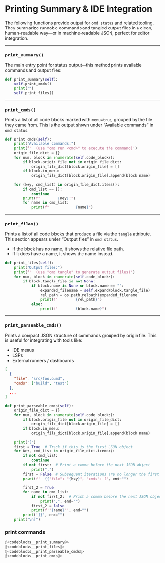 # Printing Summary & IDE Integration

The following functions provide output for `omd status` and related tooling. They summarize runnable commands and tangled output files in a clean, human-readable way—or in machine-readable JSON, perfect for editor integration.

---

### `print_summary()`

The main entry point for status output—this method prints available commands and output files:

```python {name=codeblocks__print_summary}
def print_summary(self):
    self.print_cmds()
    print("")
    self.print_files()
```

---

### `print_cmds()`

Prints a list of all code blocks marked with `menu=true`, grouped by the file they came from. This is the output shown under “Available commands” in `omd status`.

```python {name=codeblocks__print_cmds}
def print_cmds(self):
    print("Available commands:")
    print(f'  (use "omd run <cmd>" to execute the command)')
    origin_file_dict = {}
    for num, block in enumerate(self.code_blocks):
        if block.origin_file not in origin_file_dict:
            origin_file_dict[block.origin_file] = []
        if block.in_menu:
            origin_file_dict[block.origin_file].append(block.name)

    for (key, cmd_list) in origin_file_dict.items():
        if cmd_list == []:
            continue
        print(f"        {key}:")
        for name in cmd_list:
            print(f"            {name}")
```

---

### `print_files()`

Prints a list of all code blocks that produce a file via the `tangle` attribute. This section appears under “Output files” in `omd status`.

* If the block has no name, it shows the relative file path.
* If it does have a name, it shows the name instead.

```python {name=codeblocks__print_files}
def print_files(self):
    print("Output files:")
    print(f'  (use "omd tangle" to generate output files)')
    for num, block in enumerate(self.code_blocks):
        if block.tangle_file is not None:
            if block.name is None or block.name == "":
                expanded_filename = self.expand(block.tangle_file)
                rel_path = os.path.relpath(expanded_filename)
                print(f"        {rel_path}")
            else:
                print(f"        {block.name}")
```

---

### `print_parseable_cmds()`

Prints a compact JSON structure of commands grouped by origin file. This is useful for integrating with tools like:

* IDE menus
* LSPs
* External runners / dashboards

```json
[
  {
    "file": "src/foo.o.md",
    "cmds": ["build", "test"]
  },
  ...
]
```

```python {name=codeblocks__print_parseable_cmds}
def print_parseable_cmds(self):
    origin_file_dict = {}
    for num, block in enumerate(self.code_blocks):
        if block.origin_file not in origin_file_dict:
            origin_file_dict[block.origin_file] = []
        if block.in_menu:
            origin_file_dict[block.origin_file].append(block.name)

    print("[")
    first = True  # Track if this is the first JSON object
    for key, cmd_list in origin_file_dict.items():
        if not cmd_list:
            continue
        if not first:  # Print a comma before the next JSON object
            print(",")
        first = False  # Subsequent iterations are no longer the first
        print(f'  {{"file": "{key}", "cmds": [', end="")

        first_2 = True
        for name in cmd_list:
            if not first_2:  # Print a comma before the next JSON object
                print(",", end="")
            first_2 = False
            print(f'"{name}"', end="")
        print(']}', end="")
    print("\n]")
```

### print commands

```python {name=codeblocks__print}
@<codeblocks__print_summary@>
@<codeblocks__print_files@>
@<codeblocks__print_parseable_cmds@>
@<codeblocks__print_cmds@>
```
